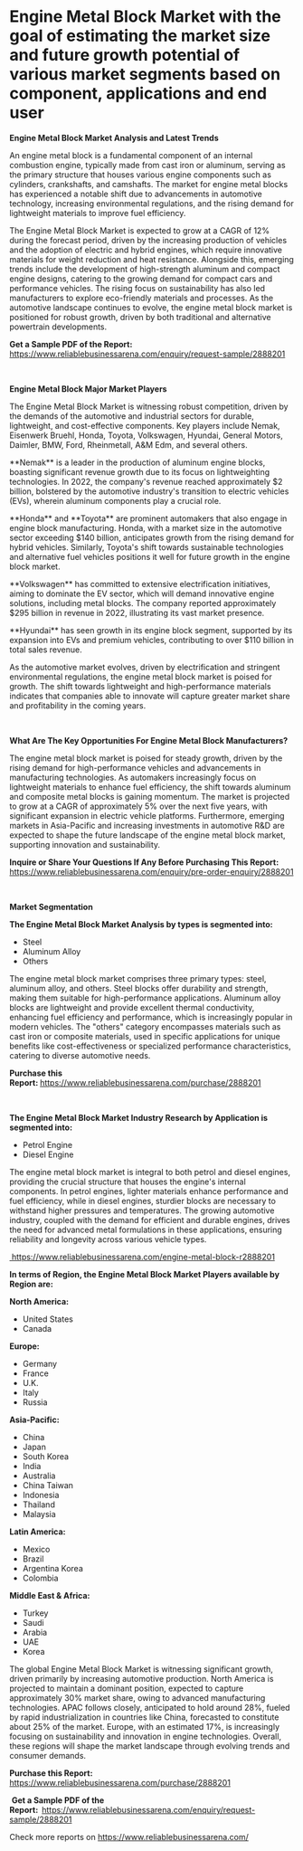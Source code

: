 <p><h1>Engine Metal Block Market with the goal of estimating the market size and future growth potential of various market segments based on component, applications and end user</h1></p><p><strong>Engine Metal Block Market Analysis and Latest Trends</strong></p>
<p><p>An engine metal block is a fundamental component of an internal combustion engine, typically made from cast iron or aluminum, serving as the primary structure that houses various engine components such as cylinders, crankshafts, and camshafts. The market for engine metal blocks has experienced a notable shift due to advancements in automotive technology, increasing environmental regulations, and the rising demand for lightweight materials to improve fuel efficiency. </p><p>The Engine Metal Block Market is expected to grow at a CAGR of 12% during the forecast period, driven by the increasing production of vehicles and the adoption of electric and hybrid engines, which require innovative materials for weight reduction and heat resistance. Alongside this, emerging trends include the development of high-strength aluminum and compact engine designs, catering to the growing demand for compact cars and performance vehicles. The rising focus on sustainability has also led manufacturers to explore eco-friendly materials and processes. As the automotive landscape continues to evolve, the engine metal block market is positioned for robust growth, driven by both traditional and alternative powertrain developments.</p></p>
<p><strong>Get a Sample PDF of the Report:&nbsp;</strong> <a href="https://www.reliablebusinessarena.com/enquiry/request-sample/2888201?utm_campaign=3515&utm_medium=2&utm_source=Github&utm_content=ia&utm_term=14032025&utm_id=engine-metal-block">https://www.reliablebusinessarena.com/enquiry/request-sample/2888201</a></p>
<p>&nbsp;</p>
<p><strong>Engine Metal Block Major Market Players</strong></p>
<p><p>The Engine Metal Block Market is witnessing robust competition, driven by the demands of the automotive and industrial sectors for durable, lightweight, and cost-effective components. Key players include Nemak, Eisenwerk Bruehl, Honda, Toyota, Volkswagen, Hyundai, General Motors, Daimler, BMW, Ford, Rheinmetall, A&M Edm, and several others.</p><p>**Nemak** is a leader in the production of aluminum engine blocks, boasting significant revenue growth due to its focus on lightweighting technologies. In 2022, the company's revenue reached approximately $2 billion, bolstered by the automotive industry's transition to electric vehicles (EVs), wherein aluminum components play a crucial role.</p><p>**Honda** and **Toyota** are prominent automakers that also engage in engine block manufacturing. Honda, with a market size in the automotive sector exceeding $140 billion, anticipates growth from the rising demand for hybrid vehicles. Similarly, Toyota's shift towards sustainable technologies and alternative fuel vehicles positions it well for future growth in the engine block market.</p><p>**Volkswagen** has committed to extensive electrification initiatives, aiming to dominate the EV sector, which will demand innovative engine solutions, including metal blocks. The company reported approximately $295 billion in revenue in 2022, illustrating its vast market presence.</p><p>**Hyundai** has seen growth in its engine block segment, supported by its expansion into EVs and premium vehicles, contributing to over $110 billion in total sales revenue. </p><p>As the automotive market evolves, driven by electrification and stringent environmental regulations, the engine metal block market is poised for growth. The shift towards lightweight and high-performance materials indicates that companies able to innovate will capture greater market share and profitability in the coming years.</p></p>
<p>&nbsp;</p>
<p><strong>What Are The Key Opportunities For Engine Metal Block Manufacturers?</strong></p>
<p><p>The engine metal block market is poised for steady growth, driven by the rising demand for high-performance vehicles and advancements in manufacturing technologies. As automakers increasingly focus on lightweight materials to enhance fuel efficiency, the shift towards aluminum and composite metal blocks is gaining momentum. The market is projected to grow at a CAGR of approximately 5% over the next five years, with significant expansion in electric vehicle platforms. Furthermore, emerging markets in Asia-Pacific and increasing investments in automotive R&D are expected to shape the future landscape of the engine metal block market, supporting innovation and sustainability.</p></p>
<p><strong>Inquire or Share Your Questions If Any Before Purchasing This Report:</strong> <a href="https://www.reliablebusinessarena.com/enquiry/pre-order-enquiry/2888201?utm_campaign=3515&utm_medium=2&utm_source=Github&utm_content=ia&utm_term=14032025&utm_id=engine-metal-block">https://www.reliablebusinessarena.com/enquiry/pre-order-enquiry/2888201</a></p>
<p>&nbsp;</p>
<p><strong>Market Segmentation</strong></p>
<p><strong>The Engine Metal Block Market Analysis by types is segmented into:</strong></p>
<p><ul><li>Steel</li><li>Aluminum Alloy</li><li>Others</li></ul></p>
<p><p>The engine metal block market comprises three primary types: steel, aluminum alloy, and others. Steel blocks offer durability and strength, making them suitable for high-performance applications. Aluminum alloy blocks are lightweight and provide excellent thermal conductivity, enhancing fuel efficiency and performance, which is increasingly popular in modern vehicles. The "others" category encompasses materials such as cast iron or composite materials, used in specific applications for unique benefits like cost-effectiveness or specialized performance characteristics, catering to diverse automotive needs.</p></p>
<p><strong>Purchase this Report:&nbsp;</strong><a href="https://www.reliablebusinessarena.com/purchase/2888201?utm_campaign=3515&utm_medium=2&utm_source=Github&utm_content=ia&utm_term=14032025&utm_id=engine-metal-block">https://www.reliablebusinessarena.com/purchase/2888201</a></p>
<p>&nbsp;</p>
<p><strong>The Engine Metal Block Market Industry Research by Application is segmented into:</strong></p>
<p><ul><li>Petrol Engine</li><li>Diesel Engine</li></ul></p>
<p><p>The engine metal block market is integral to both petrol and diesel engines, providing the crucial structure that houses the engine's internal components. In petrol engines, lighter materials enhance performance and fuel efficiency, while in diesel engines, sturdier blocks are necessary to withstand higher pressures and temperatures. The growing automotive industry, coupled with the demand for efficient and durable engines, drives the need for advanced metal formulations in these applications, ensuring reliability and longevity across various vehicle types.</p></p>
<p><a href="https://www.reliablebusinessarena.com/engine-metal-block-r2888201?utm_campaign=3515&utm_medium=2&utm_source=Github&utm_content=ia&utm_term=14032025&utm_id=engine-metal-block">&nbsp;https://www.reliablebusinessarena.com/engine-metal-block-r2888201</a></p>
<p><strong>In terms of Region, the Engine Metal Block Market Players available by Region are:</strong></p>
<p>
    <p> <strong> North America: </strong>
        <ul>
            <li>United States</li>
            <li>Canada</li>
        </ul>
        </p> 
    <p> <strong> Europe: </strong>
        <ul>
            <li>Germany</li>
            <li>France</li>
            <li>U.K.</li>
            <li>Italy</li>
            <li>Russia</li>
        </ul>
        </p> 
    <p> <strong> Asia-Pacific: </strong>
        <ul>
            <li>China</li>
            <li>Japan</li>
            <li>South Korea</li>
            <li>India</li>
            <li>Australia</li>
            <li>China Taiwan</li>
            <li>Indonesia</li>
            <li>Thailand</li>
            <li>Malaysia</li>
        </ul>
        </p> 
    <p> <strong> Latin America: </strong>
        <ul>
            <li>Mexico</li>
            <li>Brazil</li>
            <li>Argentina Korea</li>
            <li>Colombia</li>
        </ul>
        </p> 
    <p> <strong> Middle East & Africa: </strong>
        <ul>
            <li>Turkey</li>
            <li>Saudi</li>
            <li>Arabia</li>
            <li>UAE</li>
            <li>Korea</li>
        </ul>
    </p>
    </p>
<p><p>The global Engine Metal Block Market is witnessing significant growth, driven primarily by increasing automotive production. North America is projected to maintain a dominant position, expected to capture approximately 30% market share, owing to advanced manufacturing technologies. APAC follows closely, anticipated to hold around 28%, fueled by rapid industrialization in countries like China, forecasted to constitute about 25% of the market. Europe, with an estimated 17%, is increasingly focusing on sustainability and innovation in engine technologies. Overall, these regions will shape the market landscape through evolving trends and consumer demands.</p></p>
<p><strong>Purchase this Report: </strong><a href="https://www.reliablebusinessarena.com/purchase/2888201?utm_campaign=3515&utm_medium=2&utm_source=Github&utm_content=ia&utm_term=14032025&utm_id=engine-metal-block">https://www.reliablebusinessarena.com/purchase/2888201</a></p>
<p>&nbsp;<strong>Get a Sample PDF of the Report:&nbsp;&nbsp;</strong><a href="https://www.reliablebusinessarena.com/enquiry/request-sample/2888201?utm_campaign=3515&utm_medium=2&utm_source=Github&utm_content=ia&utm_term=14032025&utm_id=engine-metal-block">https://www.reliablebusinessarena.com/enquiry/request-sample/2888201</a></p>
<p><strong></strong></p>
<p>Check more reports on <a href="https://www.reliablebusinessarena.com/?utm_campaign=3515&utm_medium=2&utm_source=Github&utm_content=ia&utm_term=14032025&utm_id=engine-metal-block">https://www.reliablebusinessarena.com/</a></p>